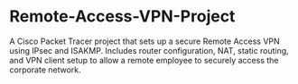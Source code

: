 # Remote-Access-VPN-Project
A Cisco Packet Tracer project that sets up a secure Remote Access VPN using IPsec and ISAKMP. Includes router configuration, NAT, static routing, and VPN client setup to allow a remote employee to securely access the corporate network.
